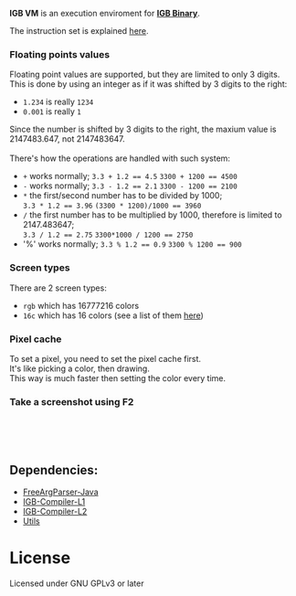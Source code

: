 **IGB VM** is an execution enviroment for [**IGB Binary**](https://github.com/krypciak/IGB-Compiler-L1).  

The instruction set is explained [here](https://github.com/krypciak/IGB-Compiler-L1#instruction-explanation).

### Floating points values
Floating point values are supported, but they are limited to only 3 digits.  
This is done by using an integer as if it was shifted by 3 digits to the right:
- `1.234` is really `1234`
- `0.001` is really `1`  

Since the number is shifted by 3 digits to the right, the maxium value is 2147483.647, not 2147483647.  
<br/>
There's how the operations are handled with such system:
- `+` works normally; `3.3 + 1.2 == 4.5` `3300 + 1200 == 4500`
- `-` works normally; `3.3 - 1.2 == 2.1` `3300 - 1200 == 2100`
- `*` the first/second number has to be divided by 1000;  
  `3.3 * 1.2 == 3.96` `(3300 * 1200)/1000 == 3960`
- `/` the first number has to be multiplied by 1000, therefore is limited to 2147.483647;  
  `3.3 / 1.2 == 2.75` `3300*1000 / 1200 == 2750`
- '%' works normally; `3.3 % 1.2 == 0.9` `3300 % 1200 == 900`  


### Screen types
There are 2 screen types:
- `rgb` which has 16777216 colors
- `16c` which has 16 colors (see a list of them [here](/src/me/krypek/igb/vm/_16Color.java))


### Pixel cache
To set a pixel, you need to set the pixel cache first.  
It's like picking a color, then drawing.  
This way is much faster then setting the color every time.  

### Take a screenshot using F2  

<br /><br /><br />
## Dependencies:
- [FreeArgParser-Java](https://github.com/krypciak/FreeArgParser-Java)
- [IGB-Compiler-L1](https://github.com/krypciak/IGB-Compiler-L1)
- [IGB-Compiler-L2](https://github.com/krypciak/IGB-Compiler-L2)  
- [Utils](https://github.com/krypciak/Utils)


# License
Licensed under GNU GPLv3 or later
